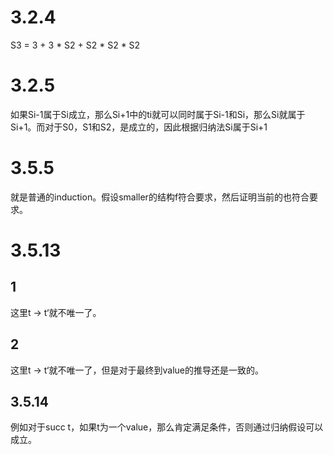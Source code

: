 # 3.2.4

S3 = 3 + 3 * S2 + S2 * S2 * S2

# 3.2.5

如果Si-1属于Si成立，那么Si+1中的ti就可以同时属于Si-1和Si，那么Si就属于Si+1。而对于S0，S1和S2，是成立的，因此根据归纳法Si属于Si+1

# 3.5.5

就是普通的induction。假设smaller的结构f符合要求，然后证明当前的也符合要求。

# 3.5.13

## 1

这里t -> t‘就不唯一了。

## 2

这里t -> t‘就不唯一了，但是对于最终到value的推导还是一致的。

## 3.5.14

例如对于succ t，如果t为一个value，那么肯定满足条件，否则通过归纳假设可以成立。

